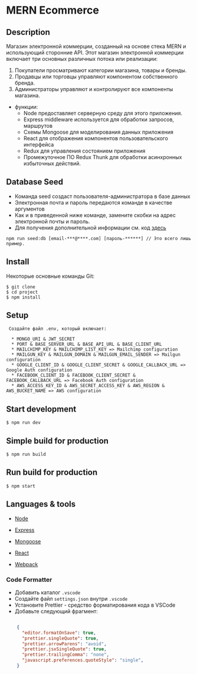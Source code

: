 # MERN Ecommerce

## Description

Магазин электронной коммерции, созданный на основе стека MERN и использующий сторонние API.
Этот магазин электронной коммерции включает три основных различных потока или реализации:

1. Покупатели просматривают категории магазина, товары и бренды.
2. Продавцы или торговцы управляют компонентом собственного бренда.
3. Администраторы управляют и контролируют все компоненты магазина.


* функции:
   * Node предоставляет серверную среду для этого приложения.
   * Express middleware используется для обработки запросов, маршрутов
   * Схемы Mongoose для моделирования данных приложения
   * React для отображения компонентов пользовательского интерфейса
   * Redux для управления состоянием приложения
   * Промежуточное ПО Redux Thunk для обработки асинхронных избыточных действий.


## Database Seed

* Команда seed создаст пользователя-администратора в базе данных
* Электронная почта и пароль передаются команде в качестве аргументов
* Как и в приведенной ниже команде, замените скобки на адрес электронной почты и пароль.
* Для получения дополнительной информации см. код [здесь](server/utils/seed.js)

```
npm run seed:db [email-***@****.com] [пароль-******] // Это всего лишь пример.
```

## Install

Некоторые основные команды Git:
```
$ git clone 
$ cd project
$ npm install
```

## Setup

```
 Создайте файл .env, который включает:

  * MONGO_URI & JWT_SECRET
  * PORT & BASE_SERVER_URL & BASE_API_URL & BASE_CLIENT_URL
  * MAILCHIMP_KEY & MAILCHIMP_LIST_KEY => Mailchimp configuration
  * MAILGUN_KEY & MAILGUN_DOMAIN & MAILGUN_EMAIL_SENDER => Mailgun configuration
  * GOOGLE_CLIENT_ID & GOOGLE_CLIENT_SECRET & GOOGLE_CALLBACK_URL => Google Auth configuration
  * FACEBOOK_CLIENT_ID & FACEBOOK_CLIENT_SECRET & FACEBOOK_CALLBACK_URL => Facebook Auth configuration
  * AWS_ACCESS_KEY_ID & AWS_SECRET_ACCESS_KEY & AWS_REGION & AWS_BUCKET_NAME => AWS configuration
```

## Start development

```
$ npm run dev
```

## Simple build for production

```
$ npm run build
```

## Run build for production

```
$ npm start
```


## Languages & tools

- [Node](https://nodejs.org/en/)

- [Express](https://expressjs.com/)

- [Mongoose](https://mongoosejs.com/)

- [React](https://reactjs.org/)

- [Webpack](https://webpack.js.org/)


### Code Formatter

- Добавить каталог `.vscode`
- Создайте файл `settings.json` внутри `.vscode`
- Установите Prettier - средство форматирования кода в VSCode
- Добавьте следующий фрагмент: 

```json

    {
      "editor.formatOnSave": true,
      "prettier.singleQuote": true,
      "prettier.arrowParens": "avoid",
      "prettier.jsxSingleQuote": true,
      "prettier.trailingComma": "none",
      "javascript.preferences.quoteStyle": "single",
    }

```

